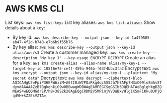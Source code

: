 # AWS KMS CLI

List keys: `aws kms list-keys`
List key aliases: `aws kms list-aliases`
Show details about a key: 
 - By key id: `aws kms describe-key --output json --key-id 1a479585-ab47-4f2d-b740-e7b6b9f55b76`
 - By key alias: `aws kms describe-key --output json --key-id alias/aws/s3`
Create a customer managed key: `aws kms create-key --description "My key 1" --key-usage ENCRYPT_DECRYPT`
Create an alias for a key: `aws kms create-alias --alias-name alias/my-key-1 --target-key-id 105f6e75-ce4f-459a-946b-f63f4bbc3fa2`
Encrypt text: `aws kms encrypt --output json --key-id alias/my-key-1 --plaintext "My secret data"`
Decrypt text: `aws kms decrypt --ciphertext-blob AQICAHgU2wFpiP36EFW6iiM+A6tI0aW7PQzRkgdqzSSSJb7h7AFp7H3xO09lo8mhvSTdyvdAAAAAZzBlBgkqhkiG9w0BBwagWDBWAgEAMFEGCSqGSIb3DQEHATAeBglghkgBZQMEAS4wEQQMGdrEP/hB+38S2k20AgEQgCRDM2V5MPimjVVDuBxVHlgiK5mFiKku0JPjQqdVH+kZZEsVZTA=`

